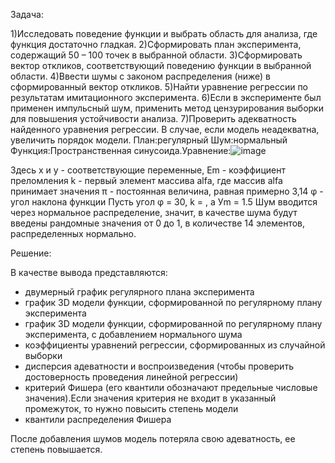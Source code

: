 Задача:

1)Исследовать поведение функции и выбрать область для анализа, где функция достаточно гладкая.
2)Сформировать план эксперимента, содержащий 50 – 100 точек в выбранной области.
3)Сформировать вектор откликов, соответствующий поведению функции в выбранной области.
4)Ввести шумы с законом распределения (ниже) в сформированный вектор откликов.
5)Найти уравнение регрессии по результатам имитационного эксперимента.
6)Если в эксперименте был применен импульсный шум, применить метод цензурирования выборки для повышения устойчивости анализа.
7)Проверить адекватность найденного уравнения регрессии. В случае, если модель неадекватна, увеличить порядок модели.
План:регулярный
Шум:нормальный
Функция:Пространственная синусоида.Уравнение:![image](https://github.com/NellyLed/LinearReggression/assets/143941681/4fda8f1e-ed38-44b5-a681-f8ad55985ed9)

Здесь х и y - соответствующие переменные,
           Em - коэффициент преломления
           k - первый элемент массива alfa, где массив alfa принимает значения 
           π - постоянная величина, равная примерно 3,14
           φ - угол наклона функции
Пусть угол φ = 30, k = , а Уm = 1.5
Шум вводится через нормальное распределение, значит, в качестве шума будут введены рандомные значения от 0 до 1, в количестве 
14 элементов, распределенных нормально.

Решение:

В качестве вывода представляются: 
- двумерный график регулярного плана эксперимента
- график 3D модели функции, сформированной по регулярному плану эксперимента
- график 3D модели функции, сформированной по регулярному плану эксперимента, с добавлением нормального шума
- коэффициенты уравнений регрессии, сформированных из случайной выборки
- дисперсия адеватности и воспроизведения (чтобы проверить достоверность проведения линейной регрессии)
- критерий Фишера (его квантили обозначают предельные числовые значения).Если значения критерия не входит в указанный промежуток,
 то нужно повысить степень модели
- квантили распределения Фишера
  
После добавления шумов модель потеряла свою адеватность, ее степень повышается.
